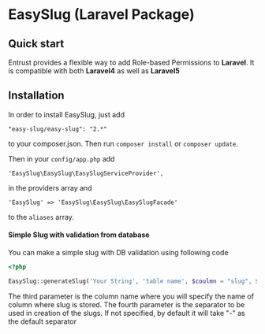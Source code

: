 # EasySlug (Laravel Package)

## Quick start

Entrust provides a flexible way to add Role-based Permissions to **Laravel**.
It is compatible with both **Laravel4** as well as **Laravel5**

## Installation

In order to install EasySlug, just add 

    "easy-slug/easy-slug": "2.*"

to your composer.json. Then run `composer install` or `composer update`.

Then in your `config/app.php` add 

    'EasySlug\EasySlug\EasySlugServiceProvider',
    
in the providers array and

    'EasySlug' => 'EasySlug\EasySlug\EasySlugFacade'
    
to the `aliases` array.

#### Simple Slug with validation from database

You can make a simple slug with DB validation using following code

```php
<?php

EasySlug::generateSlug('Your String', 'table name', $coulmn = "slug", $separator = '-')
```

The third parameter is the column name where you will specify the name of column where slug is stored.
The fourth parameter is the separator to be used in creation of the slugs. If not specified, by default it will take "-"
as the default separator
